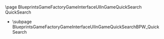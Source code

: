 \page BlueprintsGameFactoryGameInterfaceUIInGameQuickSearch QuickSearch
- \subpage BlueprintsGameFactoryGameInterfaceUIInGameQuickSearchBPW_QuickSearch
